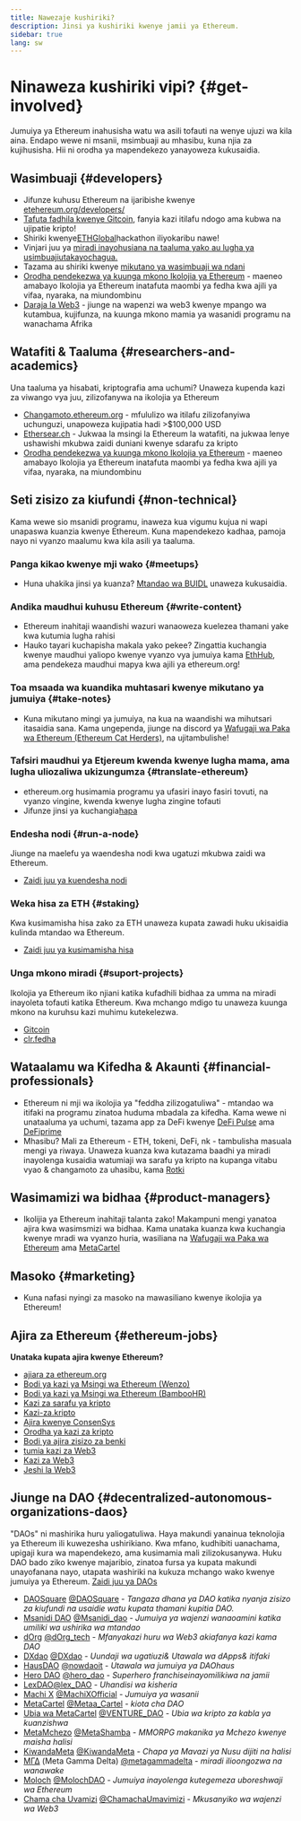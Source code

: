 ```yaml
---
title: Nawezaje kushiriki?
description: Jinsi ya kushiriki kwenye jamii ya Ethereum.
sidebar: true
lang: sw
---
```


# Ninaweza kushiriki vipi? {#get-involved}

Jumuiya ya Ethereum inahusisha watu wa asili tofauti na wenye ujuzi wa kila aina. Endapo wewe ni msanii, msimbuaji au mhasibu, kuna njia za kujihusisha. Hii ni orodha ya mapendekezo yanayoweza kukusaidia.

## Wasimbuaji <Emoji text=":computer:" size={1} /> {#developers}

- Jifunze kuhusu Ethereum na ijaribishe kwenye [etehereum.org/developers/](/developers/)
- [Tafuta fadhila kwenye Gitcoin](https://gitcoin.co/), fanyia kazi itilafu ndogo ama kubwa na ujipatie kripto!
- Shiriki kwenye[ETHGlobal](http://ethglobal.co/)hackathon iliyokaribu nawe!
- Vinjari juu ya [miradi inayohusiana na taaluma yako au lugha ya usimbuajiutakayochagua.](/developers/docs/programming-languages/)
- Tazama au shiriki kwenye [mikutano ya wasimbuaji wa ndani](https://www.youtube.com/playlist?list=PLaM7G4Llrb7zfMXCZVEXEABT8OSnd4-7w)
- [Orodha pendekezwa ya kuunga mkono Ikolojia ya Ethereum](https://esp.ethereum.foundation/wishlist/) - maeneo amabayo Ikolojia ya Ethereum inatafuta maombi ya fedha kwa ajili ya vifaa, nyaraka, na miundombinu
- [Daraja la Web3](https://www.web3bridge.com/) - jiunge na wapenzi wa web3 kwenye mpango wa kutambua, kujifunza, na kuunga mkono mamia ya wasanidi programu na wanachama Afrika

## Watafiti & Taaluma <Emoji text=":mag:" size={1} /> {#researchers-and-academics}

Una taaluma ya hisabati, kriptografia ama uchumi? Unaweza kupenda kazi za viwango vya juu, zilizofanywa na ikolojia ya Ethereum

- [Changamoto.ethereum.org](https://challenges.ethereum.org/) - mfululizo wa itilafu zilizofanyiwa uchunguzi, unapoweza kujipatia hadi >$100,000 USD
- [Ethersear.ch](https://ethresear.ch) - Jukwaa la msingi la Ethereum la watafiti, na jukwaa lenye ushawishi mkubwa zaidi duniani kwenye sdarafu za kripto
- [Orodha pendekezwa ya kuunga mkono Ikolojia ya Ethereum](https://esp.ethereum.foundation/wishlist/) - maeneo amabayo Ikolojia ya Ethereum inatafuta maombi ya fedha kwa ajili ya vifaa, nyaraka, na miundombinu

## Seti zisizo za kiufundi <Emoji text=":briefcase:" size={1} /> {#non-technical}

Kama wewe sio msanidi programu, inaweza kua vigumu kujua ni wapi unapaswa kuanzia kwenye Ethereum. Kuna mapendekezo kadhaa, pamoja nayo ni vyanzo maalumu kwa kila asili ya taaluma.

### Panga kikao kwenye mji wako {#meetups}

- Huna uhakika jinsi ya kuanza? [Mtandao wa BUIDL](https://consensys.net/developers/buidlnetwork/) unaweza kukusaidia.

### Andika maudhui kuhusu Ethereum {#write-content}

- Ethereum inahitaji waandishi wazuri wanaoweza kuelezea thamani yake kwa kutumia lugha rahisi
- Hauko tayari kuchapisha makala yako pekee? Zingattia kuchangia kwenye maudhui yaliopo kwenye vyanzo vya jumuiya kama [EthHub](https://docs.ethhub.io/), ama pendekeza maudhui mapya kwa ajili ya ethereum.org!

### Toa msaada wa kuandika muhtasari kwenye mikutano ya jumuiya {#take-notes}

- Kuna mikutano mingi ya jumuiya, na kua na waandishi wa mihutsari itasaidia sana. Kama ungependa, jiunge na discord ya [ Wafugaji wa Paka wa Ethereum (Ethereum Cat Herders)](https://discord.com/invite/Nz6rtfJ8Cu), na ujitambulishe!

### Tafsiri maudhui ya Etjereum kwenda kwenye lugha mama, ama lugha uliozaliwa ukizungumza {#translate-ethereum}

- ethereum.org husimamia programu ya ufasiri inayo fasiri tovuti, na vyanzo vingine, kwenda kwenye lugha zingine tofauti
- Jifunze jinsi ya kuchangia[hapa](/contributing/translation-program)

### Endesha nodi {#run-a-node}

Jiunge na maelefu ya waendesha nodi kwa ugatuzi mkubwa zaidi wa Ethereum.

- [Zaidi juu ya kuendesha nodi](/developers/docs/nodes-and-clients/run-a-node/)

### Weka hisa za ETH {#staking}

Kwa kusimamisha hisa zako za ETH unaweza kupata zawadi huku ukisaidia kulinda mtandao wa Ethereum.

- [Zaidi juu ya kusimamisha hisa](/staking/)

### Unga mkono miradi {#suport-projects}

Ikolojia ya Ethereum iko njiani katika kufadhili bidhaa za umma na miradi inayoleta tofauti katika Ethereum. Kwa mchango mdigo tu unaweza kuunga mkono na kuruhsu kazi muhimu kutekelezwa.

- [Gitcoin](https://gitcoin.co/fund)
- [clr.fedha](https://clr.fund/#/about)

## Wataalamu wa Kifedha & Akaunti <Emoji text=":chart_with_upwards_trend:" size={1} /> {#financial-professionals}

- Ethereum ni mji wa ikolojia ya "feddha zilizogatuliwa" - mtandao wa itifaki na programu zinatoa huduma mbadala za kifedha. Kama wewe ni unataaluma ya uchumi, tazama app za DeFi kwenye [DeFi Pulse](https://defipulse.com/) ama [DeFiprime](https://defiprime.com)
- Mhasibu? Mali za Ethereum - ETH, tokeni, DeFi, nk - tambulisha masuala mengi ya riwaya. Unaweza kuanza kwa kutazama baadhi ya miradi inayolenga kusaidia watumiaji wa sarafu ya kripto na kupanga vitabu vyao & changamoto za uhasibu, kama [Rotki](https://rotki.com/)

## Wasimamizi wa bidhaa <Emoji text=":fountain_pen:" size={1} /> {#product-managers}

- Ikolijia ya Ethereum inahitaji talanta zako! Makampuni mengi yanatoa ajira kwa wasimsmizi wa bidhaa. Kama unataka kuanza kwa kuchangia kwenye mradi wa vyanzo huria, wasiliana na [Wafugaji wa Paka wa Ethereum](https://discord.com/invite/Nz6rtfJ8Cu) ama [MetaCartel](https://www.metacartel.org/)

## Masoko <Emoji text=":megaphone:" size={1} /> {#marketing}

- Kuna nafasi nyingi za masoko na mawasiliano kwenye ikolojia ya Ethereum!

## Ajira za Ethereum {#ethereum-jobs}

**Unataka kupata ajira kwenye Ethereum?**

- [ajiara za ethereum.org](/about/#open-jobs)
- [Bodi ya kazi ya Msingi wa Ethereum (Wenzo)](https://jobs.lever.co/ethereumfoundation)
- [Bodi ya kazi ya Msingi wa Ethereum (BambooHR)](https://ethereum.bamboohr.com/jobs/)
- [Kazi za sarafu ya kripto](https://cryptocurrencyjobs.co/ethereum/)
- [Kazi-za.kripto](https://crypto.jobs/)
- [Ajira kwenye ConsenSys](https://consensys.net/careers/)
- [Orodha ya kazi za kripto](https://cryptojobslist.com/ethereum-jobs)
- [Bodi ya ajira zisizo za benki](https://pallet.xyz/list/bankless/jobs)
- [tumia kazi za Web3](https://www.useweb3.xyz/jobs)
- [Kazi za Web3](https://web3.career)
- [Jeshi la Web3](https://web3army.xyz/)

## Jiunge na DAO {#decentralized-autonomous-organizations-daos}

"DAOs" ni mashirika huru yaliogatuliwa. Haya makundi yanainua teknolojia ya Ethereum ili kuwezesha ushirikiano. Kwa mfano, kudhibiti uanachama, upigaji kura wa mapendekezo, ama kusimamia mali zilizokusanywa. Huku DAO bado ziko kwenye majaribio, zinatoa fursa ya kupata makundi unayofanana nayo, utapata washiriki na kukuza mchango wako kwenye jumuiya ya Ethereum. [Zaidi juu ya DAOs](/dao/)

- [DAOSquare](https://www.daosquare.io) [@DAOSquare](https://twitter.com/DAOSquare) - _Tangaza dhana ya DAO katika nyanja zisizo za kiufundi na usaidie watu kupata thamani kupitia DAO._
- [Msanidi DAO](https://www.developerdao.com/) [@Msanidi_dao](https://twitter.com/developer_dao) - _Jumuiya ya wajenzi wanaoamini katika umiliki wa ushirika wa mtandao_
- [dOrg](https://dOrg.tech) [@dOrg_tech](https://twitter.com/dOrg_tech) - _Mfanyakazi huru wa Web3 akiafanya kazi kama DAO_
- [DXdao](https://DXdao.eth.link/) [@DXdao](https://twitter.com/DXdao_) - _Uundaji wa ugatiuzi& Utawala wa dApps& itifaki_
- [HausDAO](https://daohaus.club) [@nowdaoit](https://twitter.com/nowdaoit) - _Utawala wa jumuiya ya DAOhaus_
- [Hero DAO](https://herodao.org/) [@hero_dao](https://twitter.com/hero_dao) - _Superhero franchiseinayomilikiwa na jamii_
- [LexDAO](https://lexdao.coop)[@lex_DAO](https://twitter.com/lex_DAO) - _Uhandisi wa kisheria_
- [Machi X](https://machix.com) [@MachiXOfficial](https://twitter.com/MachiXOfficial) - _Jumuiya ya wasanii_
- [MetaCartel](https://metacartel.org) [@Metaa_Cartel](https://twitter.com/Meta_Cartel) - _kiota cha DAO_
- [Ubia wa MetaCartel](https://metacartel.xyz) [@VENTURE_DAO](https://twitter.com/VENTURE_DAO) - _Ubia wa kripto za kabla ya kuanzishwa_
- [MetaMchezo](https://metagame.wtf) [@MetaShamba](https://twitter.com/MetaFam) - _MMORPG makanika ya Mchezo kwenye maisha halisi_
- [KiwandaMeta](https://metafactory.ai) [@KiwandaMeta](https://twitter.com/TheMetaFactory) - _Chapa ya Mavazi ya Nusu dijiti na halisi_
- [ΜΓΔ](https://metagammadelta.com/) (Meta Gamma Delta) [@metagammadelta](https://twitter.com/metagammadelta) - _miradi ilioongozwa na wanawake_
- [Moloch](https://molochdao.com) [@MolochDAO](https://twitter.com/MolochDAO) - _Jumuiya inayolenga kutegemeza uboreshwaji wa Ethereum_
- [Chama cha Uvamizi](https://raidguild.org) [@ChamachaUmavimizi](https://twitter.com/RaidGuild) - _Mkusanyiko wa wajenzi wa Web3_</ul>
